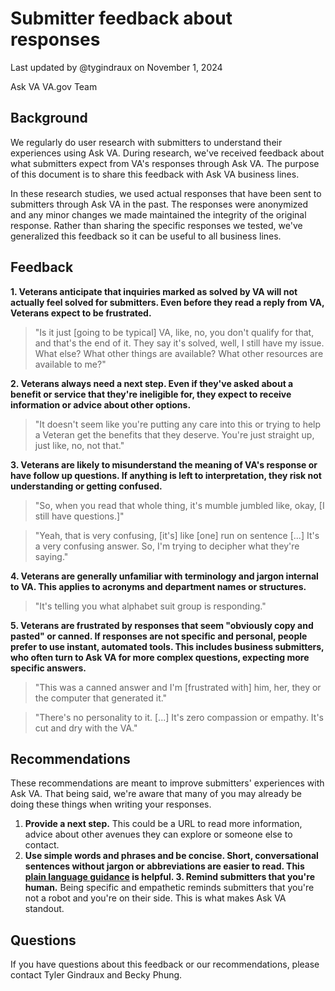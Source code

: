 # Submitter feedback about responses

Last updated by @tygindraux on November 1, 2024

Ask VA VA.gov Team

## Background

We regularly do user research with submitters to understand their experiences using Ask VA. During research, we've received feedback about what submitters expect from VA's responses through Ask VA. The purpose of this document is to share this feedback with Ask VA business lines.

In these research studies, we used actual responses that have been sent to submitters through Ask VA in the past. The responses were anonymized and any minor changes we made maintained the integrity of the original response. Rather than sharing the specific responses we tested, we've generalized this feedback so it can be useful to all business lines.

## Feedback

**1. Veterans anticipate that inquiries marked as solved by VA will not actually feel solved for submitters. Even before they read a reply from VA, Veterans expect to be frustrated.**

> "Is it just [going to be typical] VA, like, no, you don't qualify for that, and that's the end of it. They say it's solved, well, I still have my issue. What else? What other things are available? What other resources are available to me?"

**2. Veterans always need a next step. Even if they've asked about a benefit or service that they're ineligible for, they expect to receive information or advice about other options.**

> "It doesn't seem like you're putting any care into this or trying to help a Veteran get the benefits that they deserve. You're just straight up, just like, no, not that."

**3. Veterans are likely to misunderstand the meaning of VA's response or have follow up questions. If anything is left to interpretation, they risk not understanding or getting confused.**

> "So, when you read that whole thing, it's mumble jumbled like, okay, [I still have questions.]"

> "Yeah, that is very confusing, [it's] like [one] run on sentence [...] It's a very confusing answer. So, I'm trying to decipher what they're saying."

**4. Veterans are generally unfamiliar with terminology and jargon internal to VA. This applies to acronyms and department names or structures.**

> "It's telling you what alphabet suit group is responding."

**5. Veterans are frustrated by responses that seem "obviously copy and pasted" or canned. If responses are not specific and personal, people prefer to use instant, automated tools. This includes business submitters, who often turn to Ask VA for more complex questions, expecting more specific answers.**

> "This was a canned answer and I'm [frustrated with] him, her, they or the computer that generated it."

> "There's no personality to it. [...] It's zero compassion or empathy. It's cut and dry with the VA."

## Recommendations

These recommendations are meant to improve submitters' experiences with Ask VA. That being said, we're aware that many of you may already be doing these things when writing your responses.

1. **Provide a next step.** This could be a URL to read more information, advice about other avenues they can explore or someone else to contact.
2. **Use simple words and phrases and be concise. **Short, conversational sentences without jargon or abbreviations are easier to read. This [plain language guidance](https://www.plainlanguage.gov/guidelines/words/) is helpful. 
3.** Remind submitters that you're human.** Being specific and empathetic reminds submitters that you're not a robot and you're on their side. This is what makes Ask VA standout. 

## Questions

If you have questions about this feedback or our recommendations, please contact Tyler Gindraux and Becky Phung.
